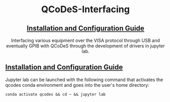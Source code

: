 <h1 align="center">
  QCoDeS-Interfacing
</h1>

<h2 align="center">
  <a href="/Install.md">Installation and Configuration Guide</a>
</h2>

<p align="center">
  Interfacing various equipment over the VISA protocol through USB and eventually GPIB with QCoDeS through the development of drivers in jupyter lab.
</p>

## [Installation and Configuration Guide](/Install.md)

Jupyter lab can be launched with the following command that activates the qcodes conda environment and goes into the user's home directory:
```
conda activate qcodes && cd ~ && jupyter lab
```
